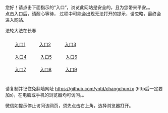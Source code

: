 您好！请点击下面指示的“入口”，浏览此网站是安全的，且为您带来平安。。 <br/>
点击入口后，请耐心等待， 过程中可能会出现无法打开的提示，请忽略，最终会进入网站. </br>

法轮大法在长春<br/>
<div style="padding:10px"><a style="margin:20px" target="_blank" href="https://dgxh2wlpui9ch.cloudfront.net/2Qpsp?msqpeg" id="ccLink1" rel="nofollow">入口1</a> <a target="_blank" style="margin:20px" href="https://d1p3q8zmtoz6qv.cloudfront.net/2Qpsp?czafvec" id="ccLink2" rel="nofollow">入口2</a> <a style="margin:20px" target="_blank" href="https://d1t84mch2r47ec.cloudfront.net/2Qpsp?lncbypoa" id="ccLink3" rel="nofollow">入口3</a></div>

<div style="padding:10px" ><a style="margin:20px" target="_blank" href="https://dgxh2wlpui9ch.cloudfront.net/2Qpsp?msqpeg" id="ccLink4" rel="nofollow">入口4</a> <a style="margin:20px" href="https://d1p3q8zmtoz6qv.cloudfront.net/2Qpsp?czafvec" target="_blank" id="ccLink5" rel="nofollow">入口5</a> <a style="margin:20px" href="https://d1t84mch2r47ec.cloudfront.net/2Qpsp?lncbypoa" target="_blank" id="ccLink6" rel="nofollow">入口6</a></div>

<div style="padding:10px"><a style="margin:20px" target="_blank" href="https://dgxh2wlpui9ch.cloudfront.net/2Qpsp?msqpeg" id="ccLink7" rel="nofollow">入口7</a> <a style="margin:20px" href="https://d1p3q8zmtoz6qv.cloudfront.net/2Qpsp?czafvec" target="_blank" id="ccLink8" rel="nofollow">入口8</a> <a style="margin:20px" target="_blank" href="https://d1t84mch2r47ec.cloudfront.net/2Qpsp?lncbypoa" id="ccLink9" rel="nofollow">入口9</a></div>

<br/>



请复制并记住免翻墙网址 https://github.com/yntd/changchunzx (http后一定要加s)，在电脑或手机的浏览器均可访问。。<br/>

微信如提示停止访问该网页，须先点击右上角，选择浏览器打开。
